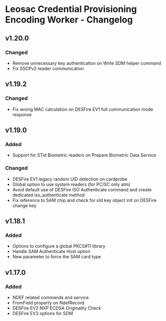 # Leosac Credential Provisioning Encoding Worker - Changelog

## v1.20.0
### Changed
- Remove unnecessary key authentication on Write SDM helper command
- Fix SSCPv2 reader communication

## v1.19.2
### Changed
- Fix wrong MAC calculation on DESFire EV1 full communication mode response

## v1.19.0
### Added
- Support for STid Biometric readers on Prepare Biometric Data Service

### Changed
- DESFire EV1 legacy random UID detection on cardprobe
- Global option to use system readers (for PC/SC only atm)
- Avoid default use of DESFire ISO Authenticate command and create dedicated iso_authenticate method
- Fix reference to SAM chip and check for old key object init on DESFire change key

## v1.18.1
### Added
- Options to configure a global PKCS#11 library
- Handle SAM Authenticate Host option
- New parameter to force the SAM card type

## v1.17.0
### Added
- NDEF related commands and service
- FromField property on NdefRecord
- DESFire EV2 NXP ECDSA Originality Check
- DESFire EV3 options for SDM
